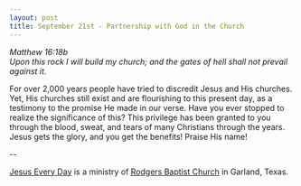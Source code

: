 ```yaml
---
layout: post
title: September 21st - Partnership with God in the Church
---
```


_Matthew 16:18b  
Upon this rock I will build my church; and the gates of hell shall
not prevail against it._

For over 2,000 years people have tried to discredit Jesus and His
churches. Yet, His churches still exist and are flourishing to this
present day, as a testimony to the promise He made in our verse. Have
you ever stopped to realize the significance of this? This privilege
has been granted to you through the blood, sweat, and tears of many
Christians through the years. Jesus gets the glory, and you get the
benefits! Praise His name!

 --

<a href=http://jesuseveryday.net>Jesus Every Day</a> is a ministry of <a href=http://rodgersbaptist.net>Rodgers Baptist Church</a> in Garland, Texas.
